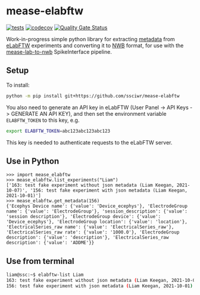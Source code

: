 # mease-elabftw

[![tests](https://github.com/ssciwr/mease-elabftw/workflows/Tests/badge.svg)](https://github.com/ssciwr/mease-elabftw/actions?query=workflow%3ATests)
[![codecov](https://codecov.io/gh/ssciwr/mease-elabftw/branch/main/graph/badge.svg?token=xJTHCFXzrz)](https://codecov.io/gh/ssciwr/mease-elabftw)
[![Quality Gate Status](https://sonarcloud.io/api/project_badges/measure?project=ssciwr_mease-elabftw&metric=alert_status)](https://sonarcloud.io/dashboard?id=ssciwr_mease-elabftw)

Work-in-progress simple python library for extracting
[metadata](https://doc.elabftw.net/metadata.html) from
[eLabFTW](https://www.elabftw.net/) experiments and converting it to
[NWB](https://nwb-schema.readthedocs.io/en/latest/) format, for use with
the [mease-lab-to-nwb](https://github.com/ssciwr/mease-lab-to-nwb) SpikeInterface pipeline.

## Setup

To install:

```bash
python -m pip install git+https://github.com/ssciwr/mease-elabftw
```

You also need to generate an API key in eLabFTW (User Panel -> API Keys -> GENERATE AN API KEY),
and then set the environment variable `ELABFTW_TOKEN` to this key, e.g.

```bash
export ELABFTW_TOKEN=abc123abc123abc123
```

This key is needed to authenticate requests to the eLabFTW server.

## Use in Python

```pycon
>>> import mease_elabftw
>>> mease_elabftw.list_experiments("Liam")
['163: test fake experiment without json metadata (Liam Keegan, 2021-10-07)', '156: test fake experiment with json metadata (Liam Keegan, 2021-10-01)']
>>> mease_elabftw.get_metadata(156)
{'Ecephys Device name': {'value': 'Device_ecephys'}, 'ElectrodeGroup name': {'value': 'ElectrodeGroup'}, 'session_description': {'value': 'session description'}, 'ElectrodeGroup device': {'value': 'Device_ecephys'}, 'ElectrodeGroup location': {'value': 'location'}, 'ElectricalSeries_raw name': {'value': 'ElectricalSeries_raw'}, 'ElectricalSeries_raw rate': {'value': '1000.0'}, 'ElectrodeGroup description': {'value': 'description'}, 'ElectricalSeries_raw description': {'value': 'ADDME'}}
```

## Use from terminal

```bash
liam@ssc:~$ elabftw-list Liam
163: test fake experiment without json metadata (Liam Keegan, 2021-10-07)
156: test fake experiment with json metadata (Liam Keegan, 2021-10-01)
```
